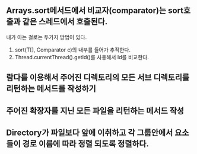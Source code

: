 ## Arrays.sort메서드에서 비교자(comparator)는 sort호출과 같은 스레드에서 호출된다.
내가 아는 걸로는 두가지 방법이 있다.
1. sort(T[], Comparator<T> c)의 내부를 들어가 추적한다.
2. Thread.currentThread().getId()를 사용해서 Id를 비교한다.

## 람다를 이용해서 주어진 디렉토리의 모든 서브 디렉토리를 리턴하는 메서드를 작성하기

## 주어진 확장자를 지닌 모든 파일을 리턴하는 메서드 작성

## Directory가 파일보다 앞에 이취하고 각 그룹안에서 요소들이 경로 이름에 따라 정렬 되도록 정렬하다.